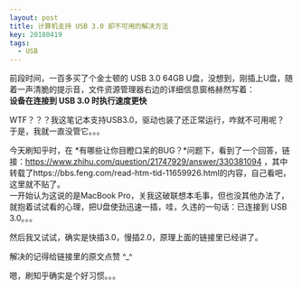 ```yaml
---
layout: post
title: 计算机支持 USB 3.0 却不可用的解决方法
key: 20180419
tags:
  - USB
---
```

前段时间，一百多买了个金士顿的 USB 3.0 64GB U盘，没想到，刚插上U盘，随着一声清脆的提示音，文件资源管理器右边的详细信息窗格赫然写着：  
**设备在连接到 USB 3.0 时执行速度更快**  
<!--more-->
WTF？？？我这笔记本支持USB3.0，驱动也装了还正常运行，咋就不可用呢？  
于是，我就一直没管它。。。

今天刷知乎时，在 *有哪些让你目瞪口呆的BUG？*问题下，看到了一个回答，链接：https://www.zhihu.com/question/21747929/answer/330381094
，其中转载了https://bbs.feng.com/read-htm-tid-11659926.html的内容，自己看吧，这里就不贴了。  
一开始认为这说的是MacBook Pro，关我这破联想本毛事，但也没其他办法了，就抱着试试看的心理，把U盘使劲迅速一插，哇，久违的一句话：已连接到 USB 3.0。。。

然后我又试试，确实是快插3.0，慢插2.0，原理上面的链接里已经讲了。

解决的记得给链接里的原文点赞 ^_^

嗯，刷知乎确实是个好习惯。。。